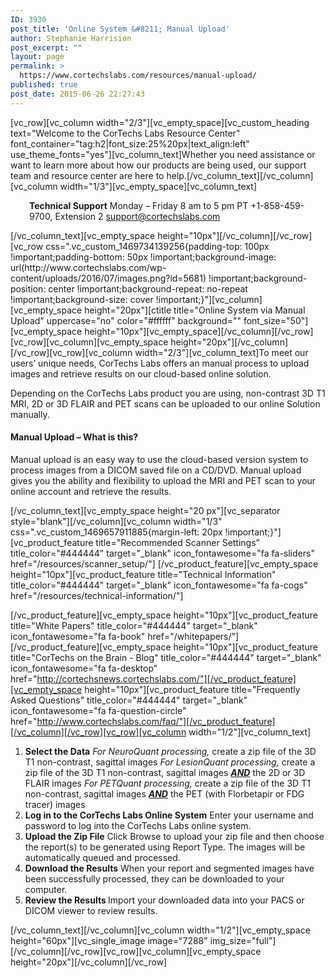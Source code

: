 ```yaml
---
ID: 3930
post_title: 'Online System &#8211; Manual Upload'
author: Stephanie Harrision
post_excerpt: ""
layout: page
permalink: >
  https://www.cortechslabs.com/resources/manual-upload/
published: true
post_date: 2015-06-26 22:27:43
---
```

[vc_row][vc_column width="2/3"][vc_empty_space][vc_custom_heading text="Welcome to the CorTechs Labs Resource Center" font_container="tag:h2|font_size:25%20px|text_align:left" use_theme_fonts="yes"][vc_column_text]Whether you need assistance or want to learn more about how our products are being used, our support team and resource center are here to help.[/vc_column_text][/vc_column][vc_column width="1/3"][vc_empty_space][vc_column_text]
<p style="padding-left: 30px;"><strong>Technical Support</strong>
Monday – Friday
8 am to 5 pm PT
+1-858-459-9700, Extension 2
<a href="mailto:support@cortechslabs.com" target="_blank" rel="noopener noreferrer">support@cortechslabs.com</a></p>
[/vc_column_text][vc_empty_space height="10px"][/vc_column][/vc_row][vc_row css=".vc_custom_1469734139256{padding-top: 100px !important;padding-bottom: 50px !important;background-image: url(http://www.cortechslabs.com/wp-content/uploads/2016/07/images.png?id=5681) !important;background-position: center !important;background-repeat: no-repeat !important;background-size: cover !important;}"][vc_column][vc_empty_space height="20px"][ctitle title="Online System via Manual Upload" uppercase="no" color="#ffffff" background="" font_size="50"][vc_empty_space height="10px"][vc_empty_space][/vc_column][/vc_row][vc_row][vc_column][vc_empty_space height="20px"][/vc_column][/vc_row][vc_row][vc_column width="2/3"][vc_column_text]To meet our users’ unique needs, CorTechs Labs offers an manual process to upload images and retrieve results on our cloud-based online solution.

Depending on the CorTechs Labs product you are using, non-contrast 3D T1 MRI, 2D or 3D FLAIR and PET scans can be uploaded to our online Solution manually.
<h4>Manual Upload – What is this?</h4>
<p class="margin">Manual upload is an easy way to use the cloud-based version system to process images from a DICOM saved file on a CD/DVD. Manual upload gives you the ability and flexibility to upload the MRI and PET scan to your online account and retrieve the results.</p>
[/vc_column_text][vc_empty_space height="20 px"][vc_separator style="blank"][/vc_column][vc_column width="1/3" css=".vc_custom_1469657911885{margin-left: 20px !important;}"][vc_product_feature title="Recommended Scanner Settings" title_color="#444444" target="_blank" icon_fontawesome="fa fa-sliders" href="/resources/scanner_setup/"]
[/vc_product_feature][vc_empty_space height="10px"][vc_product_feature title="Technical Information" title_color="#444444" target="_blank" icon_fontawesome="fa fa-cogs" href="/resources/technical-information/"]

[/vc_product_feature][vc_empty_space height="10px"][vc_product_feature title="White Papers" title_color="#444444" target="_blank" icon_fontawesome="fa fa-book" href="/whitepapers/"][/vc_product_feature][vc_empty_space height="10px"][vc_product_feature title="CorTechs on the Brain - Blog" title_color="#444444" target="_blank" icon_fontawesome="fa fa-desktop" href="http://cortechsnews.cortechslabs.com/"][/vc_product_feature][vc_empty_space height="10px"][vc_product_feature title="Frequently Asked Questions" title_color="#444444" target="_blank" icon_fontawesome="fa fa-question-circle" href="http://www.cortechslabs.com/faq/"][/vc_product_feature][/vc_column][/vc_row][vc_row][vc_column width="1/2"][vc_column_text]
<ol>
 	<li><strong>Select the Data</strong>
<em>For NeuroQuant processing,</em> create a zip file of the 3D T1 non-contrast, sagittal images
<em>For LesionQuant processing,</em> create a zip file of the 3D T1 non-contrast, sagittal images <strong><em><u>AND</u></em></strong> the 2D or 3D FLAIR images
<em>For PETQuant processing,</em> create a zip file of the 3D T1 non-contrast, sagittal images <strong><em><u>AND</u></em></strong> the PET (with Florbetapir or FDG tracer) images</li>
 	<li><strong>Log in to the CorTechs Labs Online System</strong>
Enter your username and password to log into the CorTechs Labs online system.</li>
 	<li><strong>Upload the Zip File</strong>
Click Browse to upload your zip file and then choose the report(s) to be generated using Report Type. The images will be automatically queued and processed.</li>
 	<li><strong>Download the Results</strong>
When your report and segmented images have been successfully processed, they can be downloaded to your computer.</li>
 	<li><strong>Review the Results
</strong>Import your downloaded data into your PACS or DICOM viewer to review results.</li>
</ol>
[/vc_column_text][/vc_column][vc_column width="1/2"][vc_empty_space height="60px"][vc_single_image image="7288" img_size="full"][/vc_column][/vc_row][vc_row][vc_column][vc_empty_space height="20px"][/vc_column][/vc_row]